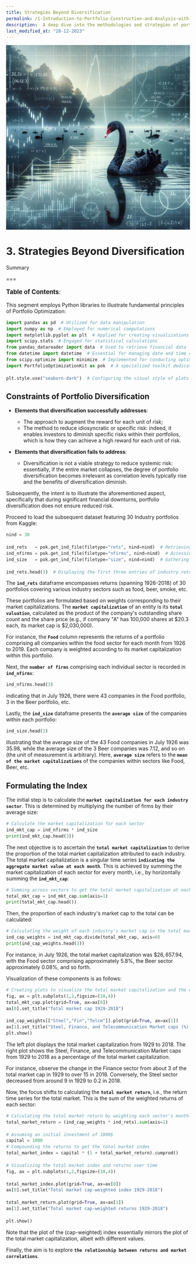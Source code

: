 ```yaml
---
title: Strategies Beyond Diversification
permalink: /1-Introduction-to-Portfolio-Construction-and-Analysis-with-Python/1.3-Strategies-Beyond-Diversification/
description:  A deep dive into the methodologies and strategies of portfolio optimization including risk assessment, diversification tactics, and advanced optimization techniques.
last_modified_at: "28-12-2023"
---
```


<p align="center">
    <img alt="strategies-beyond-diversification"
    src="./resources/Essentials-of-Portfolio-Optimization.jpg"
    width="%"
    height="%">
</p>

<!-- omit in toc -->
# 3. Strategies Beyond Diversification

Summary

===
<!-- omit in toc -->
<div style="font-size:larger;">

**Table of Contents**:

</div>

This segment employs Python libraries to illustrate fundamental principles of Portfolio Optimization:

```python
import pandas as pd  # Utilized for data manipulation
import numpy as np  # Employed for numerical computations
import matplotlib.pyplot as plt  # Applied for creating visualizations
import scipy.stats  # Engaged for statistical calculations
from pandas_datareader import data  # Used to retrieve financial data
from datetime import datetime  # Essential for managing date and time entities
from scipy.optimize import minimize  # Implemented for conducting optimization tasks
import PortfolioOptimizationKit as pok  # A specialized toolkit dedicated to portfolio optimization

plt.style.use("seaborn-dark")  # Configuring the visual style of plots
```

## Constraints of Portfolio Diversification

- **Elements that diversification successfully addresses**:

  - The approach to augment the reward for each unit of risk;
  - The method to reduce idiosyncratic or specific risk: indeed, it enables investors to diminish specific risks within their portfolios, which is how they can achieve a high reward for each unit of risk.

- **Elements that diversification fails to address**:

  - Diversification is not a viable strategy to reduce systemic risk: essentially, if the entire market collapses, the degree of portfolio diversification becomes irrelevant as correlation levels typically rise and the benefits of diversification diminish.

Subsequently, the intent is to illustrate the aforementioned aspect, specifically that during significant financial downturns, portfolio diversification does not ensure reduced risk.

Proceed to load the subsequent dataset featuring 30 Industry portfolios from Kaggle:

```python
nind = 30

ind_rets   = pok.get_ind_file(filetype="rets", nind=nind)  # Retrieving industry returns
ind_nfirms = pok.get_ind_file(filetype="nfirms", nind=nind)  # Accessing the number of firms per industry
ind_size   = pok.get_ind_file(filetype="size", nind=nind)  # Gathering average industry sizes

ind_rets.head(3)  # Displaying the first three entries of industry returns
```

The **`ind_rets`** dataframe encompasses returns (spanning 1926-2018) of $30$ portfolios covering various industry sectors such as food, beer, smoke, etc.

These portfolios are formulated based on weights corresponding to their market capitalizations.
The **`market capitalization`** of an entity is its **`total valuation`**, calculated as
the product of the company's outstanding share count and the share price
(e.g., if company "A" has 100,000 shares at $20.3 each, its market cap is $2,030,000).

For instance, the **`Food`** column represents the returns of a portfolio comprising all companies within the food sector for each month from 1926 to 2019. Each company is weighted according to its market capitalization within this portfolio.

Next, the **`number of firms`** comprising each individual sector is recorded in **`ind_nfirms`**:

```python
ind_nfirms.head(3)
```

indicating that in July 1926, there were 43 companies in the Food portfolio, 3 in the Beer portfolio, etc.

Lastly, the **`ind_size`** dataframe presents the **`average size`** of the companies within each portfolio:

```python
ind_size.head(3)
```

illustrating that the average size of the 43 Food companies in July 1926 was 35.98, while the average size of the 3 Beer companies was 7.12, and so on (the unit of measurement is arbitrary). Here, **`average size`** refers to the **`mean of the market capitalizations`** of the companies within sectors like Food, Beer, etc.

## Formulating the Index

The initial step is to calculate the **`market capitalization for each industry sector`**.
This is determined by multiplying the number of firms by their average size:

```python
# Calculate the market capitalization for each sector
ind_mkt_cap = ind_nfirms * ind_size
print(ind_mkt_cap.head(3))
```

The next objective is to ascertain the **`total market capitalization`** to derive the proportion of the
total market capitalization attributed to each industry. The total market capitalization
is a singular time series **`indicating the aggregate market value at each month`**.
This is achieved by summing the market capitalization of each sector for every month, i.e.,
by horizontally summing the **`ind_mkt_cap`**:

```python
# Summing across sectors to get the total market capitalization at each time point
total_mkt_cap = ind_mkt_cap.sum(axis=1)
print(total_mkt_cap.head())
```

Then, the proportion of each industry's market cap to the total can be calculated:

```python
# Calculating the weight of each industry's market cap in the total market capitalization
ind_cap_weights = ind_mkt_cap.divide(total_mkt_cap, axis=0)
print(ind_cap_weights.head(3))
```

For instance, in July 1926, the total market capitalization was $\$26,657.94$, with the Food sector comprising approximately $5.8\%$,
the Beer sector approximately $0.08\%$, and so forth.

Visualization of these components is as follows:

```python
# Creating plots to visualize the total market capitalization and the weights of selected sectors over time
fig, ax = plt.subplots(1,2,figsize=(18,4)) 
total_mkt_cap.plot(grid=True, ax=ax[0]) 
ax[0].set_title("Total market cap 1929-2018")

ind_cap_weights[["Steel","Fin","Telcm"]].plot(grid=True, ax=ax[1])
ax[1].set_title("Steel, Finance, and Telecommunication Market caps (%) 1929-2018")
plt.show()
```

The left plot displays the total market capitalization from 1929 to 2018. The right plot shows the Steel, Finance, and Telecommunication Market
caps from 1929 to 2018 as a percentage of the total market capitalization.

For instance, observe the change in the Finance sector from about $3%$ of the total market cap in 1929 to over $15%$ in 2018.
Conversely, the Steel sector decreased from around $9%$ in 1929 to $0.2%$ in 2018.

Now, the focus shifts to calculating the **`total market return`**, i.e., the return time series for the total market.
This is the sum of the weighted returns of each sector:

```python
# Calculating the total market return by weighting each sector's monthly returns
total_market_return = (ind_cap_weights * ind_rets).sum(axis=1)

# Assuming an initial investment of 1000$
capital = 1000
# Compounding the returns to get the total market index
total_market_index = capital * (1 + total_market_return).cumprod()

# Visualizing the total market index and returns over time
fig, ax = plt.subplots(1,2,figsize=(18,4)) 

total_market_index.plot(grid=True, ax=ax[0]) 
ax[0].set_title("Total market cap-weighted index 1929-2018")

total_market_return.plot(grid=True, ax=ax[1])
ax[1].set_title("Total market cap-weighted returns 1929-2018")

plt.show()
```

Note that the plot of the (cap-weighted) index essentially mirrors the plot of the total market capitalization, albeit with different values.

Finally, the aim is to explore **`the relationship between returns and market correlations`**.
